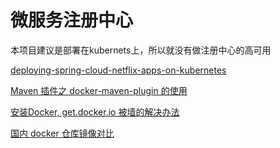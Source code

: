 微服务注册中心
====
本项目建议是部署在kubernets上，所以就没有做注册中心的高可用

[deploying-spring-cloud-netflix-apps-on-kubernetes](https://luizkowalski.net/deploying-spring-cloud-netflix-apps-on-kubernetes/)


[Maven 插件之 docker-maven-plugin 的使用](https://blog.csdn.net/aixiaoyang168/article/details/77453974)

[安装Docker, get.docker.io 被墙的解决办法](https://blog.csdn.net/sunshingheavy/article/details/53868244)

[国内 docker 仓库镜像对比](https://ieevee.com/tech/2016/09/28/docker-mirror.html#%E9%80%89%E6%8B%A9%E4%BA%8Cdaocloud)
